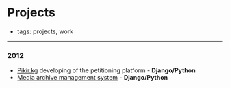 # Projects

- tags: projects, work

------

### 2012

- [Pikir.kg][] developing of the petitioning platform - **Django/Python**
- [Media archive management system][] - **Django/Python**


[Pikir.kg]: http://pikir.kg
[Media archive management system]: http://media.soros.kg
